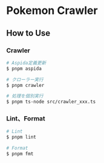 # Pokemon Crawler

## How to Use

### Crawler

```bash
# Aspida定義更新
$ pnpm aspida

# クローラー実行
$ pnpm crawler

# 処理を個別実行
$ pnpm ts-node src/crawler_xxx.ts
```

### Lint、Format

```bash
# Lint
$ pnpm lint

# Format
$ pnpm fmt
```
